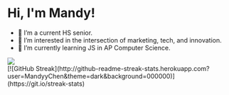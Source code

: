 <h1> Hi, I'm Mandy! </h1>

<ul>
<li> 👋 I’m a current HS senior. </li>
<li> 👀 I’m interested in the intersection of marketing, tech, and innovation. </li>
<li> 🌱 I’m currently learning JS in AP Computer Science. </li>
</ul>

 <img SRC="https://gifdb.com/images/high/cute-white-cartoon-cat-jhuqk0ets8r0ttfq.gif">

 
<!---
MandyyChen/MandyyChen is a ✨ special ✨ repository because its `README.md` (this file) appears on your GitHub profile.
You can click the Preview link to take a look at your changes.
--->

<div>
[![GitHub Streak](http://github-readme-streak-stats.herokuapp.com?user=MandyyChen&theme=dark&background=000000)](https://git.io/streak-stats)
</div>
